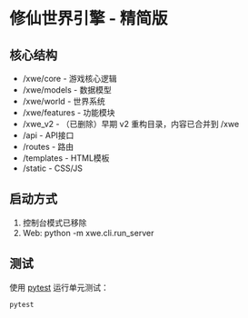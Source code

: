 # 修仙世界引擎 - 精简版

## 核心结构
- /xwe/core - 游戏核心逻辑
- /xwe/models - 数据模型
- /xwe/world - 世界系统
- /xwe/features - 功能模块
- /xwe_v2 - （已删除）早期 v2 重构目录，内容已合并到 /xwe
- /api - API接口
- /routes - 路由
- /templates - HTML模板
- /static - CSS/JS

## 启动方式
1. 控制台模式已移除
2. Web: python -m xwe.cli.run_server

## 测试
使用 [pytest](https://docs.pytest.org/) 运行单元测试：

```bash
pytest
```
